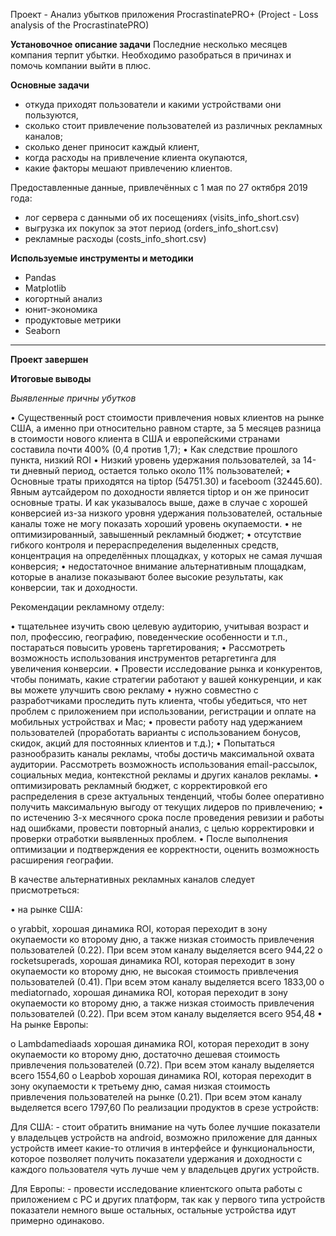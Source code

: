 Проект - Анализ убытков приложения ProcrastinatePRO+ (Project - Loss analysis of the ProcrastinatePRO)

**Установочное описание задачи**
Последние несколько месяцев компания терпит убытки. Необходимо разобраться в причинах и помочь компании выйти в плюс.


**Основные задачи**

   - откуда приходят пользователи и какими устройствами они пользуются,
   - сколько стоит привлечение пользователей из различных рекламных каналов;
   - сколько денег приносит каждый клиент,
   - когда расходы на привлечение клиента окупаются,
   - какие факторы мешают привлечению клиентов.


Предоставленные данные, привлечённых с 1 мая по 27 октября 2019 года:

   - лог сервера с данными об их посещениях (visits_info_short.csv)
   - выгрузка их покупок за этот период (orders_info_short.csv)
   - рекламные расходы (costs_info_short.csv)


**Используемые инструменты и методики**

   - Pandas
   - Matplotlib
   - когортный анализ
   - юнит-экономика
   - продуктовые метрики
   - Seaborn

--------------------------------

**Проект завершен**


**Итоговые выводы**

*Выявленные причны убутков*

• Существенный рост стоимости привлечения новых клиентов на рынке США, а именно при относительно равном старте, за 5 месяцев разница в стоимости нового клиента в США и европейскими странами составила почти 400% (0,4 против 1,7); • Как следствие прошлого пункта, низкий ROI • Низкий уровень удержания пользователей, за 14-ти дневный период, остается только около 11% пользователей; • Основные траты приходятся на tiptop (54751.30) и faceboom (32445.60). Явным аутсайдером по доходности является tiptop и он же приносит основные траты. И как указывалось выше, даже в случае с хорошей конверсией из-за низкого уровня удержания пользователей, остальные каналы тоже не могу показать хороший уровень окупаемости. • не оптимизированный, завышенный рекламный бюджет; • отсутствие гибкого контроля и перераспределения выделенных средств, концентрация на определённых площадках, у которых не самая лучшая конверсия; • недостаточное внимание альтернативным площадкам, которые в анализе показывают более высокие результаты, как конверсии, так и доходности.


Рекомендации рекламному отделу:

• тщательнее изучить свою целевую аудиторию, учитывая возраст и пол, профессию, географию, поведенческие особенности и т.п., постараться повысить уровень таргетирования; • Рассмотреть возможность использования инструментов ретаргетинга для увеличения конверсии. • Провести исследование рынка и конкурентов, чтобы понимать, какие стратегии работают у вашей конкуренции, и как вы можете улучшить свою рекламу • нужно совместно с разработчиками проследить путь клиента, чтобы убедиться, что нет проблем с приложением при использовании, регистрации и оплате на мобильных устройствах и Mac; • провести работу над удержанием пользователей (проработать варианты с использованием бонусов, скидок, акций для постоянных клиентов и т.д.); • Попытаться разнообразить каналы рекламы, чтобы достичь максимальной охвата аудитории. Рассмотреть возможность использования email-рассылок, социальных медиа, контекстной рекламы и других каналов рекламы. • оптимизировать рекламный бюджет, с корректировкой его распределения в срезе актуальных тенденций, чтобы более оперативно получить максимальную выгоду от текущих лидеров по привлечению; • по истечению 3-х месячного срока после проведения ревизии и работы над ошибками, провести повторный анализ, с целью корректировки и проверки отработки выявленных проблем. • После выполнения оптимизации и подтверждения ее корректности, оценить возможность расширения географии.

В качестве альтернативных рекламных каналов следует присмотреться:

• на рынке США:

o    yrabbit, хорошая динамика ROI, которая переходит в зону окупаемости ко второму дню, а также низкая стоимость привлечения пользователей (0.22). При всем этом каналу выделяется всего 944,22
o    rocketsuperads, хорошая динамика ROI, которая переходит в зону окупаемости ко второму дню, не высокая стоимость привлечения пользователей (0.41). При всем этом каналу выделяется всего 1833,00
o    mediatornado, хорошая динамика ROI, которая переходит в зону окупаемости ко второму дню, а также низкая стоимость привлечения пользователей (0.22). При всем этом каналу выделяется всего 954,48
• На рынке Европы:

o    Lambdamediaads хорошая динамика ROI, которая переходит в зону окупаемости ко второму дню, достаточно дешевая стоимость привлечения пользователей (0.72). При всем этом каналу выделяется всего 1554,60
o    Leapbob хорошая динамика ROI, которая переходит в зону окупаемости к третьему дню, самая низкая стоимость привлечения пользователей на рынке (0.21). При всем этом каналу выделяется всего 1797,60
По реализации продуктов в срезе устройств:

Для США:
    - стоит обратить внимание на чуть более лучшие показатели у владельцев устройств на android, возможно приложение для данных устройств имеет какие-то отличия в интерфейсе и функциональности, которое позволяет получить показатели удержания и доходности с каждого пользователя чуть лучше чем у владельцев других устройств.

Для Европы:
    - провести исследование клиентского опыта работы с приложением с PC и других платформ, так как у первого типа устройств показатели немного выше остальных, остальные устройства идут примерно одинаково. 
